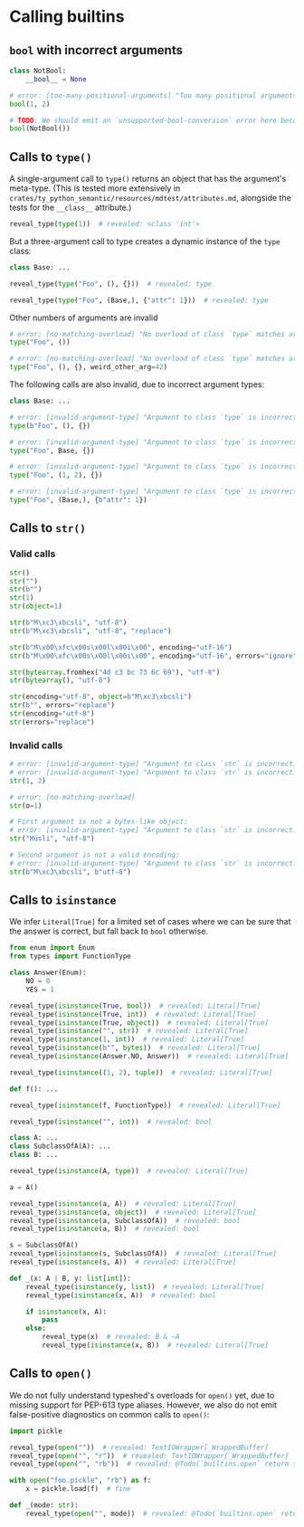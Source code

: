 # Calling builtins

## `bool` with incorrect arguments

```py
class NotBool:
    __bool__ = None

# error: [too-many-positional-arguments] "Too many positional arguments to class `bool`: expected 1, got 2"
bool(1, 2)

# TODO: We should emit an `unsupported-bool-conversion` error here because the argument doesn't implement `__bool__` correctly.
bool(NotBool())
```

## Calls to `type()`

A single-argument call to `type()` returns an object that has the argument's meta-type. (This is
tested more extensively in `crates/ty_python_semantic/resources/mdtest/attributes.md`, alongside the
tests for the `__class__` attribute.)

```py
reveal_type(type(1))  # revealed: <class 'int'>
```

But a three-argument call to type creates a dynamic instance of the `type` class:

```py
class Base: ...

reveal_type(type("Foo", (), {}))  # revealed: type

reveal_type(type("Foo", (Base,), {"attr": 1}))  # revealed: type
```

Other numbers of arguments are invalid

```py
# error: [no-matching-overload] "No overload of class `type` matches arguments"
type("Foo", ())

# error: [no-matching-overload] "No overload of class `type` matches arguments"
type("Foo", (), {}, weird_other_arg=42)
```

The following calls are also invalid, due to incorrect argument types:

```py
class Base: ...

# error: [invalid-argument-type] "Argument to class `type` is incorrect: Expected `str`, found `Literal[b"Foo"]`"
type(b"Foo", (), {})

# error: [invalid-argument-type] "Argument to class `type` is incorrect: Expected `tuple[type, ...]`, found `<class 'Base'>`"
type("Foo", Base, {})

# error: [invalid-argument-type] "Argument to class `type` is incorrect: Expected `tuple[type, ...]`, found `tuple[Literal[1], Literal[2]]`"
type("Foo", (1, 2), {})

# error: [invalid-argument-type] "Argument to class `type` is incorrect: Expected `dict[str, Any]`, found `dict[Unknown | bytes, Unknown | int]`"
type("Foo", (Base,), {b"attr": 1})
```

## Calls to `str()`

### Valid calls

```py
str()
str("")
str(b"")
str(1)
str(object=1)

str(b"M\xc3\xbcsli", "utf-8")
str(b"M\xc3\xbcsli", "utf-8", "replace")

str(b"M\x00\xfc\x00s\x00l\x00i\x00", encoding="utf-16")
str(b"M\x00\xfc\x00s\x00l\x00i\x00", encoding="utf-16", errors="ignore")

str(bytearray.fromhex("4d c3 bc 73 6c 69"), "utf-8")
str(bytearray(), "utf-8")

str(encoding="utf-8", object=b"M\xc3\xbcsli")
str(b"", errors="replace")
str(encoding="utf-8")
str(errors="replace")
```

### Invalid calls

```py
# error: [invalid-argument-type] "Argument to class `str` is incorrect: Expected `bytes | bytearray`, found `Literal[1]`"
# error: [invalid-argument-type] "Argument to class `str` is incorrect: Expected `str`, found `Literal[2]`"
str(1, 2)

# error: [no-matching-overload]
str(o=1)

# First argument is not a bytes-like object:
# error: [invalid-argument-type] "Argument to class `str` is incorrect: Expected `bytes | bytearray`, found `Literal["Müsli"]`"
str("Müsli", "utf-8")

# Second argument is not a valid encoding:
# error: [invalid-argument-type] "Argument to class `str` is incorrect: Expected `str`, found `Literal[b"utf-8"]`"
str(b"M\xc3\xbcsli", b"utf-8")
```

## Calls to `isinstance`

We infer `Literal[True]` for a limited set of cases where we can be sure that the answer is correct,
but fall back to `bool` otherwise.

```py
from enum import Enum
from types import FunctionType

class Answer(Enum):
    NO = 0
    YES = 1

reveal_type(isinstance(True, bool))  # revealed: Literal[True]
reveal_type(isinstance(True, int))  # revealed: Literal[True]
reveal_type(isinstance(True, object))  # revealed: Literal[True]
reveal_type(isinstance("", str))  # revealed: Literal[True]
reveal_type(isinstance(1, int))  # revealed: Literal[True]
reveal_type(isinstance(b"", bytes))  # revealed: Literal[True]
reveal_type(isinstance(Answer.NO, Answer))  # revealed: Literal[True]

reveal_type(isinstance((1, 2), tuple))  # revealed: Literal[True]

def f(): ...

reveal_type(isinstance(f, FunctionType))  # revealed: Literal[True]

reveal_type(isinstance("", int))  # revealed: bool

class A: ...
class SubclassOfA(A): ...
class B: ...

reveal_type(isinstance(A, type))  # revealed: Literal[True]

a = A()

reveal_type(isinstance(a, A))  # revealed: Literal[True]
reveal_type(isinstance(a, object))  # revealed: Literal[True]
reveal_type(isinstance(a, SubclassOfA))  # revealed: bool
reveal_type(isinstance(a, B))  # revealed: bool

s = SubclassOfA()
reveal_type(isinstance(s, SubclassOfA))  # revealed: Literal[True]
reveal_type(isinstance(s, A))  # revealed: Literal[True]

def _(x: A | B, y: list[int]):
    reveal_type(isinstance(y, list))  # revealed: Literal[True]
    reveal_type(isinstance(x, A))  # revealed: bool

    if isinstance(x, A):
        pass
    else:
        reveal_type(x)  # revealed: B & ~A
        reveal_type(isinstance(x, B))  # revealed: Literal[True]
```

## Calls to `open()`

We do not fully understand typeshed's overloads for `open()` yet, due to missing support for PEP-613
type aliases. However, we also do not emit false-positive diagnostics on common calls to `open()`:

```py
import pickle

reveal_type(open(""))  # revealed: TextIOWrapper[_WrappedBuffer]
reveal_type(open("", "r"))  # revealed: TextIOWrapper[_WrappedBuffer]
reveal_type(open("", "rb"))  # revealed: @Todo(`builtins.open` return type)

with open("foo.pickle", "rb") as f:
    x = pickle.load(f)  # fine

def _(mode: str):
    reveal_type(open("", mode))  # revealed: @Todo(`builtins.open` return type)
```
